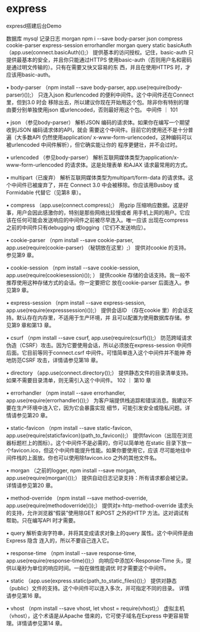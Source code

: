 # express
expresd搭建后台Demo










数据库 mysql
记录日志 morgan
npm i --save body-parser json compress cookie-parser express-session errorhandler morgan query static
basicAuth 
（app.use(connect.basicAuth)();）
提供基本的访问授权。记住，basic-auth 只提供最基本的安全，并且你只能通过HTTPS
使用basic-auth（否则用户名和密码是通过明文传输的）。只有在需要又快又容易的东
西，并且在使用HTTPS 时，才应该用basic-auth。

• body-parser
（npm install --save body-parser, app.use(require(body- parser)());）
只连入json 和urlencoded 的便利中间件。这个中间件还在Connect 里，但到3.0 时会
移除出去，所以建议你现在开始用这个包。除非你有特别的理由要分别单独使用json
或urlencoded，否则最好用这个包。
中间件 ｜ 101

• json
（参见body-parser）
解析JSON 编码的请求体。如果你在编写一个期望收到JSON 编码请求体的API，就会
需要这个中间件。目前它的使用还不是十分普遍（大多数API 仍然使用application/
x-www-form-urlencoded，这种编码可以被urlencoded 中间件解析），但它确实能让你的
程序更健壮，并不会过时。

• urlencoded
（参见body-parser）
解析互联网媒体类型为application/x-www-form-urlencoded 的请求体。这是处理表单
和AJAX 请求最常用的方式。

• multipart（已废弃）
解析互联网媒体类型为multipart/form-data 的请求体。这个中间件已被废弃了，并在
Connect 3.0 中会被移除。你应该用Busboy 或Formidable 代替它（见第8 章）。

• compress
（app.use(connect.compress);）
用gzip 压缩响应数据。这是好事，用户会因此感激你的，特别是那些网络比较慢或者
用手机上网的用户。它应该在任何可能会发送响应的中间件之前被尽早连入。唯一应该
出现在compress 之前的中间件只有debugging 或logging（它们不发送响应）。

• cookie-parser
（npm install --save cookie-parser, app.use(require(cookie-parser)
（秘钥放在这里）;）
提供对cookie 的支持。参见第9 章。

• cookie-session
（npm install --save cookie-session, app.use(require(cookiesession)());
）
提供cookie 存储的会话支持。我一般不推荐使用这种存储方式的会话。你一定要把它
放在cookie-parser 后面连入。参见第9 章。

• express-session
（npm install --save express-session, app.use(require(expresssession)());）
提供会话ID （存在cookie 里）的会话支持。默认存在内存里，不适用于生产环境，并
且可以配置为使用数据库存储。参见第9 章和第13 章。

• csurf
（npm install --save csurf, app.use(require(csurf)());）
防范跨域请求伪造（CSRF）攻击。因为它要使用会话，所以必须放在express-session
中间件后面。它目前等同于connect.csrf 中间件。可惜简单连入这个中间件并不能神
奇地防范CSRF 攻击，详情请参见第18 章。

• directory
（app.use(connect.directory());）
提供静态文件的目录清单支持。如果不需要目录清单，则无需引入这个中间件。
102 ｜ 第10 章

• errorhandler
（npm install --save errorhandler, app.use(require(errorhandler)());）
为客户端提供栈追踪和错误消息。我建议不要在生产环境中连入它，因为它会暴露实现
细节，可能引发安全或隐私问题。详情请参见第20 章。

• static-favicon
（npm install --save static-favicon, app.use(require(staticfavicon)(path_to_favicon));）
提供favicon（出现在浏览器标题栏上的图标）。这个中间件不是必需的，你可以简单地
在static 目录下放一个favicon.ico，但这个中间件能提升性能。如果你要使用它，应该
尽可能地往中间件栈的上面放。你也可以使用除favicon.ico 之外的其他文件名。

• morgan
（之前的logger, npm install --save morgan, app.use(require(morgan)());）
提供自动日志记录支持：所有请求都会被记录。详情请参见第20 章。

• method-override
（npm install --save method-override, app.use(require(methodoverride)());）
提供对x-http-method-override 请求头的支持，允许浏览器“假装”使用除GET 和POST
之外的HTTP 方法。这对调试有帮助。只在编写API 时才需要。

• query
解析查询字符串，并将其变成请求对象上的query 属性。这个中间件是由Express 隐含
连入的，所以不要自己连入它。

• response-time
（npm install --save response-time, app.use(require(response-time)());）
向响应中添加X-Response-Time 头，提供以毫秒为单位的响应时间。一般在做性能调优
时才需要这个中间件。

• static
（app.use(express.static(path_to_static_files)());）
提供对静态（public）文件的支持。这个中间件可以连入多次，并可指定不同的目录。
详情请参见第16 章。

• vhost
（npm install --save vhost, let vhost = require(vhost);）
虚拟主机（vhost），这个术语是从Apache 借来的，它可使子域名在Express 中更容易管
理。详情请参见第14 章。